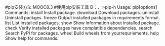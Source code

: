 #pip安装方法    MOOC8.3
#使用pip安装工具
D：、>pip-h
Usage:
   pip<command>[options]
Commands:
   install           Install package.
   download          Download packages.
   uninstall         Uninstall packges.
   freeze            Output installed packages in requirements format.
   list              List installed packages.
   show              Show information about installed package.
   check             Verify installed packages have complatible dependencies.
   search            Search PyPI for packages.
   wheel             Build wheels from yourrequriements.
   help              Show help for commands.
   
